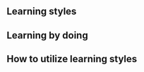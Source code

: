 ## Learning styles
<!-- TODO: look up learning style test -->

## Learning by doing

## How to utilize learning styles